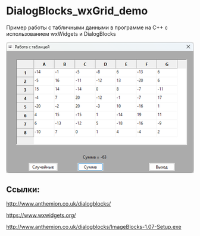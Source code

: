 # DialogBlocks_wxGrid_demo
Пример работы с табличными данными в программе на C++ с использованием wxWidgets и DialogBlocks

![srcreenshot](screenshot.png)

## Ссылки:

http://www.anthemion.co.uk/dialogblocks/

https://www.wxwidgets.org/

http://www.anthemion.co.uk/dialogblocks/ImageBlocks-1.07-Setup.exe
